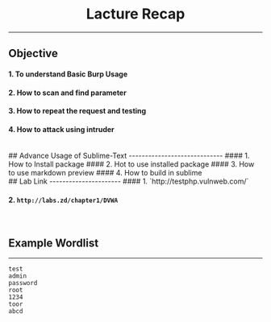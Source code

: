 <h1 align="center">Lacture Recap</h1>

-----------------------------

## Objective


#### 1. To understand Basic Burp Usage 
#### 2. How to scan and find parameter
#### 3. How to repeat the request and testing
#### 4. How to attack using intruder
<br>
## Advance Usage of Sublime-Text
-----------------------------
#### 1. How to Install package
#### 2. Hot to use installed package
#### 3. How to use markdown preview
#### 4. How to build in sublime
<br>
## Lab Link
----------------------
#### 1. `http://testphp.vulnweb.com/`

#### 2. `http://labs.zd/chapter1/DVWA`
<br>

## Example Wordlist
----------------------
```
test 
admin 
password 
root 
1234 
toor 
abcd

```
